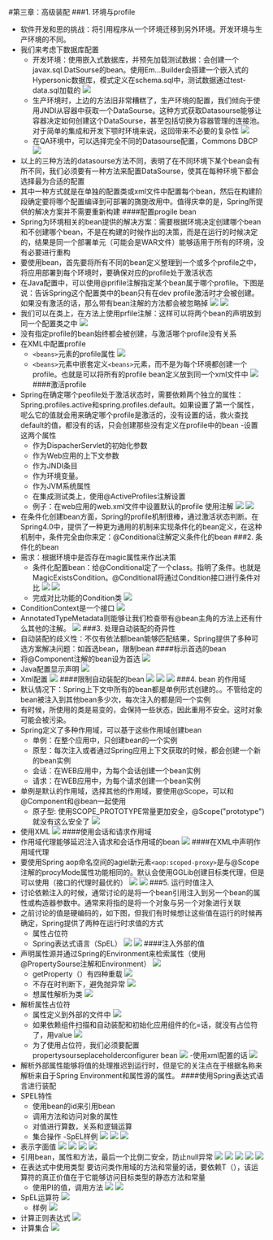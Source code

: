 #第三章：高级装配
###1. 环境与profile
- 软件开发和思的挑战：将引用程序从一个环境迁移到另外环境。开发环境与生产环境的不同。
- 我们来考虑下数据库配置
	- 开发环境：使用嵌入式数据库，并预先加载测试数据：会创建一个javax.sql.DatSourse的bean。使用Em...Builder会搭建一个嵌入式的Hypersonic数据库，模式定义在schema.sql中，测试数据通过test-data.sql加载的
	![](imgs/20180404-221702.png)
	- 生产环境时，上边的方法旧非常糟糕了，生产环境的配置，我们倾向于使用JNDI从容器中获取一个DataSourse。这种方式获取Datasourse能够让容器决定如何创建这个DataSourse，甚至包括切换为容器管理的连接池。对于简单的集成和开发下颚时环境来说，这回带来不必要的复杂性
	![](imgs/20180404-222206.png)
	- 在QA环境中，可以选择完全不同的Datasourse配置，Commons DBCP
	![](imgs/20180404-222737.png)
- 以上的三种方法的datasourse方法不同，表明了在不同环境下某个bean会有所不同，我们必须要有一种方法来配置DataSourse，使其在每种环境下都会选择最为合适的配置
- 其中一种方式就是在单独的配置类或xml文件中配置每个bean，然后在构建阶段确定要将哪个配置编译到可部署的旖旎改用中。值得庆幸的是，Spring所提供的解决方案并不需要重新构建
####配置progile bean
- Spring为环境相关的bean提供的解决方案：需要根据环境决定创建哪个bean和不创建哪个bean，不是在构建的时候作出的决策，而是在运行的时候决定的，结果是同一个部署单元（可能会是WAR文件）能够适用于所有的环境，没有必要进行重构
- 要使用bean，首先要将所有不同的bean定义整理到一个或多个profile之中，将应用部署到每个环境时，要确保对应的profile处于激活状态
- 在Java配置中，可以使用@prifile注解指定某个bean属于哪个profile。下图是说：告诉Spring这个配置类中的bean只有在dev profile激活时才会被创建。如果没有激活的话，那么带有bean注解的方法都会被忽略掉
![](imgs/20180404-224223.png)
![](imgs/20180404-224653.png)
- 我们可以在类上，在方法上使用prfile注解：这样可以将两个bean的声明放到同一个配置类之中
![](imgs/20180404-224714.png)
- 没有指定profile的bean始终都会被创建，与激活哪个profile没有关系
- 在XML中配置profile
	- ``<beans>``元素的profile属性
![](imgs/20180404-225117.png)
	- ``<beans>``元素中嵌套定义``<beans>``元素，而不是为每个环境都创建一个profile。也就是可以将所有的profile bean定义放到同一个xml文件中
![](imgs/20180404-231053.png)
####激活profile
- Spring在确定哪个peofile处于激活状态时，需要依赖两个独立的属性：Spring.profiles.active和spring.profiles.default。如果设置了第一个属性，呢么它的值就会用来确定哪个profile是激活的，没有设置的话，救火查找default的值，都没有的话，只会创建那些没有定义在profile中的bean
-设置这两个属性
	- 作为DispacherServlet的初始化参数
	- 作为Web应用的上下文参数
	- 作为JNDI条目
	- 作为环境变量。
	- 作为JVM系统属性
	- 在集成测试类上，使用@ActiveProfiles注解设置
	- 例子：在web应用的web.xml文件中设置默认的profile  使用注解
	![](imgs/20180404-231753.png)
	![](imgs/20180404-232202.png)
- 在条件化创建bean方面，Spring的profile机制很棒，通过激活状态判断。在Spring4.0中，提供了一种更为通用的机制来实现条件化的bean定义，在这种机制中，条件完全由你来定：@Conditional注解定义条件化的bean
###2. 条件化的bean
- 需求：根据环境中是否存在magic属性来作出决策
	- 条件化配置bean：给@Conditional定了一个class。指明了条件。也就是MagicExistsCondition。@Conditional将通过Condition接口进行条件对比
![](imgs/20180404-232648.png)
![](imgs/20180404-232703.png)
	- 完成对比功能的Condition类
![](imgs/20180404-232931.png)
- ConditionContext是一个接口
![](imgs/20180404-233232.png)
- AnnotatedTypeMetadata则能够让我们检查带有@bean主角的方法上还有什么其他的注解。
![](imgs/20180404-233416.png)
###3. 处理自动装配的奇异性
- 自动装配的歧义性：不仅有依法额bean能够匹配结果，Spring提供了多种可选方案解决问题：如首选bean，限制bean
####标示首选的bean
- 将@Component注解的bean设为首选
![](imgs/20180404-234042.png)
- Java配置显示声明
![](imgs/20180404-234100.png)
- Xml配置
![](imgs/20180404-234116.png)
####限制自动装配的bean
![](imgs/20180404-191428.png)
![](imgs/20180404-191435.png)
![](imgs/20180404-191441.png)
###4. bean 的作用域
- 默认情况下：Spring上下文中所有的bean都是单例形式创建的。。不管给定的bean被注入到其他bean多少次，每次注入的都是同一个实例
- 有时候，所使用的类是易变的，会保持一些状态，因此重用不安全。这时对象可能会被污染。
- Spring定义了多种作用域，可以基于这些作用域创建bean
	- 单例：在整个应用中，只创建bean的一个实例
	- 原型：每次注入或者通过Spring应用上下文获取的时候，都会创建一个新的bean实例
	- 会话：在WEB应用中，为每个会话创建一个bean实例
	- 请求：在WEB应用中，为每个请求创建一个bean实例
- 单例是默认的作用域，选择其他的作用域，要使用@Scope，可以和@Component和@bean一起使用
	- 原子型:  使用SCOPE_PROTOTYPE常量更加安全，@Scope("prototype")就没有这么安全了
![](imgs/20180404-192631.png)
- 使用XML
![](imgs/20180404-192803.png)
####使用会话和请求作用域
- 作用域代理能够延迟注入请求和会话作用域的bean
![](imgs/20180404-193651.png)
####在XML中声明作用域代理
- 要使用Spring aop命名空间的agiel新元素``<aop:scoped-proxy>``是与@Scope注解的procyMode属性功能相同的。默认会使用GGLib创建目标类代理，但是可以使用（接口的代理时最优的）
![](imgs/20180404-194006.png)
![](imgs/20180404-193933.png)
###5. 运行时值注入
- 讨论依赖注入的时候，通常讨论的是将一个bean引用注入到另一个bean的属性或构造器参数中。通常来将指的是将一个对象与另一个对象进行关联
- 之前讨论的值是硬编码的，如下图，但我们有时候想让这些值在运行的时候再确定，Spring提供了两种在运行时求值的方式
	- 属性占位符
	- Spring表达式语言（SpEL）
![](imgs/20180404-194329.png)
![](imgs/20180404-194335.png)
####注入外部的值
- 声明属性源并通过Spring的Environment来检索属性（使用@PropertySourse注解和Environment）
![](imgs/20180404-195222.png)
	- getProperty（）有四种重载
	![](imgs/20180404-195349.png)
	- 不存在时判断下，避免抛异常
	![](imgs/20180404-195535.png)
	- 想属性解析为类
	![](imgs/20180404-195602.png)
- 解析属性占位符
	- 属性定义到外部的文件中
	![](imgs/20180404-195742.png)
	- 如果依赖组件扫描和自动装配和初始化应用组件的化=话，就没有占位符了，用value
	![](imgs/20180404-195835.png)
	- 为了使用占位符，我们必须要配置propertysourseplaceholderconfigurer
	 bean
	 ![](imgs/20180404-200015.png)
	-使用xml配置的话
	![](imgs/20180404-200135.png)
- 解析外部属性能够将值的处理推迟到运行时，但是它的关注点在于根据名称来解析来自于Spring Environment和属性源的属性。
####使用Spring表达式语言进行装配
- SPEL特性
	- 使用bean的id来引用bean
	- 调用方法和访问对象的属性
	- 对值进行算数，关系和逻辑运算
	- 集合操作
-SpEL样例
![](imgs/20180404-202355.png)
![](imgs/20180404-202505.png)
![](imgs/20180404-202514.png)
- 表示字面值
![](imgs/20180404-202548.png)
![](imgs/20180404-202554.png)
![](imgs/20180404-202559.png)
![](imgs/20180404-202605.png)
- 引用bean，属性和方法，最后一个比倒二安全，防止null异常
![](imgs/20180404-202633.png)
![](imgs/20180404-202639.png)
![](imgs/20180404-202649.png)
![](imgs/20180404-202707.png)
![](imgs/20180404-202718.png)
- 在表达式中使用类型
要访问类作用域的方法和常量的话，要依赖T（），该运算符的真正价值在于它能够访问目标类型的静态方法和常量
	- 使用PI的值，调用方法
	![](imgs/20180404-203010.png)
	![](imgs/20180404-203036.png)
- SpEL运算符
![](imgs/20180404-203214.png)
	- 样例
	![](imgs/20180404-203306.png)
- 计算正则表达式
![](imgs/20180404-203359.png)
- 计算集合
![](imgs/20180404-203438.png)